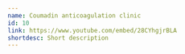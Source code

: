 ```yaml
---
name: Coumadin anticoagulation clinic
id: 10
link: https://www.youtube.com/embed/28CYhgjrBLA
shortdesc: Short description
---
```

